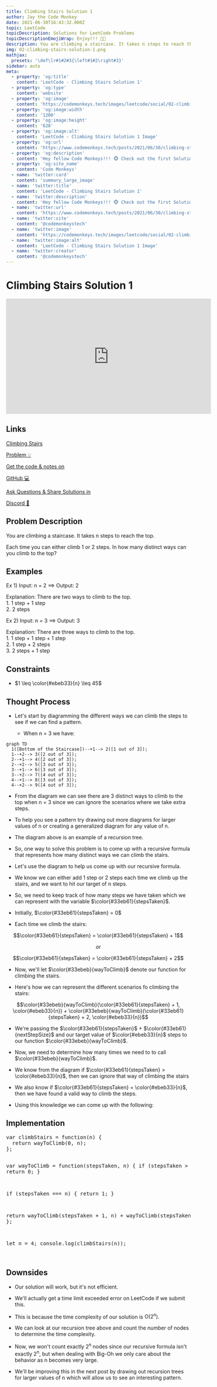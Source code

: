 ```yaml
---
title: Climbing Stairs Solution 1
author: Jay the Code Monkey
date: 2021-06-30T16:43:32.000Z
topic: LeetCode
topicDescription: Solutions for LeetCode Problems
topicDescriptionEmojiWrap: Enjoy!!! 🍌🐒
description: You are climbing a staircase. It takes n steps to reach the top. Each time you can either climb 1 or 2 steps...
img: 02-climbing-stairs-solution-1.png
mathjax:
  presets: '\def\lr#1#2#3{\left#1#2\right#3}'
sidebar: auto
meta:
  - property: 'og:title'
    content: 'LeetCode - Climbing Stairs Solution 1'
  - property: 'og:type'
    content: 'website'
  - property: 'og:image'
    content: 'https://codemonkeys.tech/images/leetcode/social/02-climbing-stairs-solution-1-link-post.png'
  - property: 'og:image:width'
    content: '1200'
  - property: 'og:image:height'
    content: '628'
  - property: 'og:image:alt'
    content: 'LeetCode - Climbing Stairs Solution 1 Image'
  - property: 'og:url'
    content: 'https://www.codemonkeys.tech/posts/2021/06/30/climbing-stairs-solution-1/'
  - property: 'og:description'
    content: 'Hey fellow Code Monkeys!!! 🐵 Check out the first Solution & Notes for the LeetCode problem Climbing Stairs! 🍌🐒'
  - property: 'og:site_name'
    content: 'Code Monkeys'
  - name: 'twitter:card'
    content: 'summary_large_image'
  - name: 'twitter:title'
    content: 'LeetCode - Climbing Stairs Solution 1'
  - name: 'twitter:description'
    content: 'Hey fellow Code Monkeys!!! 🐵 Check out the first Solution & Notes for the LeetCode problem Climbing Stairs! 🍌🐒'
  - name: 'twitter:url'
    content: 'https://www.codemonkeys.tech/posts/2021/06/30/climbing-stairs-solution-1/'
  - name: 'twitter:site'
    content: '@codemonkeystech'
  - name: 'twitter:image'
    content: 'https://codemonkeys.tech/images/leetcode/social/02-climbing-stairs-solution-1-link-post.png'
  - name: 'twitter:image:alt'
    content: 'LeetCode - Climbing Stairs Solution 1 Image'
  - name: 'twitter:creator'
    content: '@codemonkeystech'
---
```


# Climbing Stairs Solution 1

<PostDetails :author="$frontmatter.author" :posted="$frontmatter.date" :updated="$page.lastUpdated" />

<div class="video-wrapper">
  <iframe width="560" height="315" src="https://www.youtube-nocookie.com/embed/jUP9BAs2GbE" title="YouTube video player" frameborder="0" allow="accelerometer; autoplay; clipboard-write; encrypted-media; gyroscope; picture-in-picture" allowfullscreen></iframe>
</div>

## Links

<p><a href="https://leetcode.com/problems/climbing-stairs/" target="_blank" rel="noopener noreferrer">Climbing Stairs <div class="emoji-wrap">Problem<span>&nbsp;💡</span></div></a></p>
<p><a href="https://github.com/codemonkeysio/LeetCode" target="_blank" rel="noopener noreferrer">Get the code & notes on <div class="emoji-wrap">GitHub<span>&nbsp;💻</span></div></a></p>
<p><a href="https://discord.gg/mh9rQmwJ8H" target="_blank" rel="noopener noreferrer">Ask Questions & Share Solutions in <div class="emoji-wrap">Discord<span>&nbsp;🤖</span></div></a></p>

## Problem Description

You are climbing a staircase. It takes <span class="post-term-one">n</span> steps to reach the top.

Each time you can either climb <span class="post-term-one">1</span> or <span class="post-term-one">2</span> steps. In how many distinct ways can you climb to the top?

## Examples

Ex 1) Input: <span class="post-term-one">n = 2</span> $\implies$ Output: <span class="post-term-one">2</span>

Explanation: There are <span class="post-term-one">two</span> ways to climb to the top.<br>1. 1 step + 1 step<br>2. 2 steps

Ex 2) Input: <span class="post-term-one">n = 3</span> $\implies$ Output: <span class="post-term-one">3</span>

Explanation: There are <span class="post-term-one">three</span> ways to climb to the top.<br>1. 1 step + 1 step + 1 step<br>2. 1 step + 2 steps<br>3. 2 steps + 1 step

## Constraints

- $1 \leq \color{#ebeb33}{n} \leq 45$

## Thought Process

- Let's start by diagramming the different ways we can climb the steps to see if we can find a pattern.

  - When <span class="post-term-one">n = 3</span> we have:

```mermaid
graph TD
  1([Bottom of the Staircase])--+1--> 2([1 out of 3]);
  1--+2--> 3([2 out of 3]);
  2--+1--> 4([2 out of 3]);
  2--+2--> 5([3 out of 3]);
  3--+1--> 6([3 out of 3]);
  3--+2--> 7([4 out of 3]);
  4--+1--> 8([3 out of 3]);
  4--+2--> 9([4 out of 3]);
```

- From the diagram we can see there are <span class="post-term-one">3</span> distinct ways to climb to the top when <span class="post-term-one">n = 3</span> since we can ignore the scenarios where we take extra steps.

- To help you see a pattern try drawing out more diagrams for larger values of <span class="post-term-one">n</span> or creating a generalized diagram for any value of <span class="post-term-one">n</span>.

- The diagram above is an example of a <span class="post-term-one">recursion tree</span>.

- So, one way to solve this problem is to come up with a <span class="post-term-one">recursive formula</span> that represents how many distinct ways we can climb the stairs.

- Let's use the diagram to help us come up with our <span class="post-term-one">recursive formula</span>.

- We know we can either add <span class="post-term-one">1</span> step or <span class="post-term-one">2</span> steps each time we climb up the stairs, and we want to hit our target of <span class="post-term-one">n</span> steps.

- So, we need to keep track of how many steps we have taken which we can represent with the variable $\color{#33eb61}{stepsTaken}$.

- Initially, $\color{#33eb61}{stepsTaken} = 0$

- Each time we climb the stairs:

$$\color{#33eb61}{stepsTaken} = \color{#33eb61}{stepsTaken} + 1$$

$$or$$

$$\color{#33eb61}{stepsTaken} = \color{#33eb61}{stepsTaken} + 2$$

- Now, we'll let $\color{#33ebeb}{wayToClimb}$ denote our function for climbing the stairs.

- Here's how we can represent the different scenarios fo climbing the stairs:

$$\color{#33ebeb}{wayToClimb}(\color{#33eb61}{stepsTaken} + 1, \color{#ebeb33}{n}) + \color{#33ebeb}{wayToClimb}(\color{#33eb61}{stepsTaken} + 2, \color{#ebeb33}{n})$$

- We're passing the $\color{#33eb61}{stepsTaken}$ + $\color{#33eb61}{nextStepSize}$ and our target value of $\color{#ebeb33}{n}$ steps to our function $\color{#33ebeb}{wayToClimb}$.

- Now, we need to determine how many times we need to to call $\color{#33ebeb}{wayToClimb}$.

- We know from the diagram if $\color{#33eb61}{stepsTaken} > \color{#ebeb33}{n}$, then we can ignore that way of climbing the stairs

- We also know if $\color{#33eb61}{stepsTaken} = \color{#ebeb33}{n}$, then we have found a valid way to climb the steps.

- Using this knowledge we can come up with the following:

## Implementation

<code-fence lang="js" heading="Climbing Stairs Solution 1">
<pre vue-slot="code">
var climbStairs = function(n) {
  return wayToClimb(0, n);
};

var wayToClimb = function(stepsTaken, n) {
  if (stepsTaken > n) {
    return 0;
  }

  if (stepsTaken === n) {
    return 1;
  }

  return wayToClimb(stepsTaken + 1, n) + wayToClimb(stepsTaken + 2, n);
};

let n = 4;
console.log(climbStairs(n));

</pre>
</code-fence>

## Downsides

- Our solution will work, but it's not efficient.

- We'll actually get a time limit exceeded error on LeetCode if we submit this.

- This is because the <span class="post-term-one">time complexity</span> of our solution is <span class="post-term-one">O(2<sup>n</sup>)</span>.

- We can look at our <span class="post-term-one">recursion tree</span> above and count the number of nodes to determine the <span class="post-term-one">time complexity</span>.

- Now, we won't count exactly <span class="post-term-one">2<sup>n</sup></span> nodes since our <span class="post-term-one">recursive formula</span> isn't exactly <span class="post-term-one">2<sup>n</sup></span>, but when dealing with <span class="post-term-one">Big-Oh</span> we only care about the behavior as <span class="post-term-one">n</span> becomes very large.

- We'll be improving this in the next post by drawing out <span class="post-term-one">recursion trees</span> for larger values of <span class="post-term-one">n</span> which will allow us to see an interesting pattern.

<pagination-buttons :pageKey="$page.key" :topic="$frontmatter.topic"></pagination-buttons>
